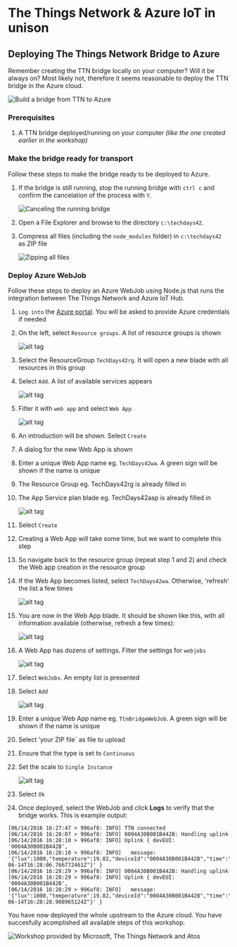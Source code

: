 # The Things Network & Azure IoT in unison
## Deploying The Things Network Bridge to Azure

Remember creating the TTN bridge locally on your computer? Will it be always on? Most likely not, therefore it seems reasonable to deploy the TTN bridge in the Azure cloud.

![Build a bridge from TTN to Azure](img/msft/Picture08-build-a-bridge-frm-ttn-to-azure.png)

### Prerequisites

1. A TTN bridge deployed/running on your computer _(like the one created earlier in the workshop)_

### Make the bridge ready for transport

Follow these steps to make the bridge ready to be deployed to Azure.

1. If the bridge is still running, stop the running bridge with `ctrl c` and confirm the cancelation of the process with `Y`.
    
    ![Canceling the running bridge](img/bridge-cancelation.png)

2. Open a File Explorer and browse to the directory `c:\techdays42`.
3. Compress all files (including the `node_modules` folder) in `c:\techdays42` as ZIP file
    
    ![Zipping all files](img/zipping-all-files.png)


### Deploy Azure WebJob

Follow these steps to deploy an Azure WebJob using Node.js that runs the integration between The Things Network and Azure IoT Hub.

1. `Log into` the [Azure portal](https://portal.azure.com/). You will be asked to provide Azure credentials if needed
2. On the left, select `Resource groups`. A list of resource groups is shown

    ![alt tag](img/azure-resource-groups.png)

3. Select the ResourceGroup `TechDays42rg`. It will open a new blade with all resources in this group

4. Select `Add`. A list of available services appears

    ![alt tag](img/azure-portal-add.png)

5. Filter it with `web app` and select `Web App`

    ![alt tag](img/azure-filter-web-app.png)

6. An introduction will be shown. Select `Create`
7. A dialog for the new Web App is shown
8. Enter a unique Web App name eg. `TechDays42wa`. A green sign will be shown if the name is unique
9. The Resource Group eg. TechDays42rg is already filled in
10. The App Service plan blade eg. TechDays42asp is already filled in 

    ![alt tag](img/azure-web-app-create.png)

11. Select `Create`

12. Creating a Web App will take some time, but we want to complete this step
13. So navigate back to the resource group (repeat step 1 and 2) and check the Web app creation in the resource group
14. If the Web App becomes listed, select `TechDays42wa`. Otherwise, 'refresh' the list a few times

    ![alt tag](img/azure-portal-refresh.png)

15. You are now in the Web App blade. It should be shown like this, with all information available (otherwise, refresh a few times):

    ![alt tag](img/azure-web-app-blade.png)

16. A Web App has dozens of settings. Filter the settings for `webjobs`

    ![alt tag](img/azure-web-app-filter-webjobs.png)

17. Select `WebJobs`. An empty list is presented
18. Select `Add`

    ![alt tag](img/azure-portal-add.png)

19. Enter a unique Web App name eg. `TtnBridgeWebJob`. A green sign will be shown if the name is unique
20. Select 'your ZIP file` as file to upload
21. Ensure that the type is set to `Continuous`
22. Set the scale to `Single Instance`

    ![alt tag](img/azure-web-job-add.png)

23. Select `Ok`


11. Once deployed, select the WebJob and click **Logs** to verify that the bridge works. This is example output:
```
[06/14/2016 16:27:47 > 996af8: INFO] TTN connected
[06/14/2016 16:28:07 > 996af8: INFO] 0004A30B001B442B: Handling uplink
[06/14/2016 16:28:10 > 996af8: INFO] Uplink { devEUI: '0004A30B001B442B',
[06/14/2016 16:28:10 > 996af8: INFO]   message: '{"lux":1000,"temperature":19.82,"deviceId":"0004A30B001B442B","time":"2016-06-14T16:28:06.766772461Z"}' }
[06/14/2016 16:28:29 > 996af8: INFO] 0004A30B001B442B: Handling uplink
[06/14/2016 16:28:29 > 996af8: INFO] Uplink { devEUI: '0004A30B001B442B',
[06/14/2016 16:28:29 > 996af8: INFO]   message: '{"lux":1000,"temperature":19.82,"deviceId":"0004A30B001B442B","time":"2016-06-14T16:28:28.908965124Z"}' }
```

You have now deployed the whole upstream to the Azure cloud. You have succesfully acomplished all available steps of this workshop.

![Workshop provided by Microsoft, The Things Network and Atos](img/logos/microsoft-ttn-atos.png)